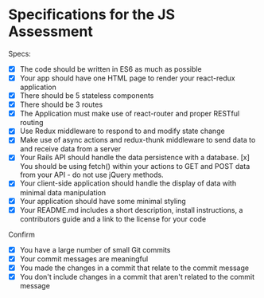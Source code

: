 # Specifications for the JS Assessment

Specs:
- [x] The code should be written in ES6 as much as possible
- [x] Your app should have one HTML page to render your react-redux application
- [x] There should be 5 stateless components
- [x] There should be 3 routes
- [x] The Application must make use of react-router and proper RESTful routing
- [x] Use Redux middleware to respond to and modify state change
- [x] Make use of async actions and redux-thunk middleware to send data to and receive data from a server
- [x] Your Rails API should handle the data persistence with a database. 
  [x] You should be using fetch() within your actions to GET and POST data from your API - do not use jQuery methods.
- [x] Your client-side application should handle the display of data with minimal data manipulation
- [x] Your application should have some minimal styling
- [x] Your README.md includes a short description, install instructions, a contributors guide and a link to the license for your code

Confirm
- [x] You have a large number of small Git commits
- [x] Your commit messages are meaningful
- [x] You made the changes in a commit that relate to the commit message
- [x] You don't include changes in a commit that aren't related to the commit message